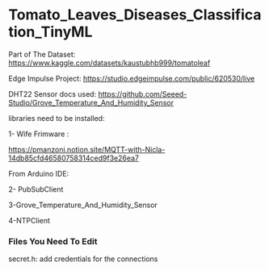 # Tomato_Leaves_Diseases_Classification_TinyML

Part of The Dataset:
https://www.kaggle.com/datasets/kaustubhb999/tomatoleaf

Edge Impulse Project:
https://studio.edgeimpulse.com/public/620530/live

DHT22 Sensor docs used:
https://github.com/Seeed-Studio/Grove_Temperature_And_Humidity_Sensor

libraries need to be installed:

1- Wife Frimware :

https://pmanzoni.notion.site/MQTT-with-Nicla-14db85cfd46580758314ced9f3e26ea7

From Arduino IDE:

2- PubSubClient

3-Grove_Temperature_And_Humidity_Sensor

4-NTPClient

### Files You Need To Edit
secret.h: add credentials for the connections
